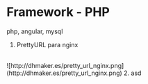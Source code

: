 # Framework - PHP
php, angular, mysql

1. PrettyURL para nginx
<br/>
    ![http://dhmaker.es/pretty_url_nginx.png](http://dhmaker.es/pretty_url_nginx.png)
2. asd
